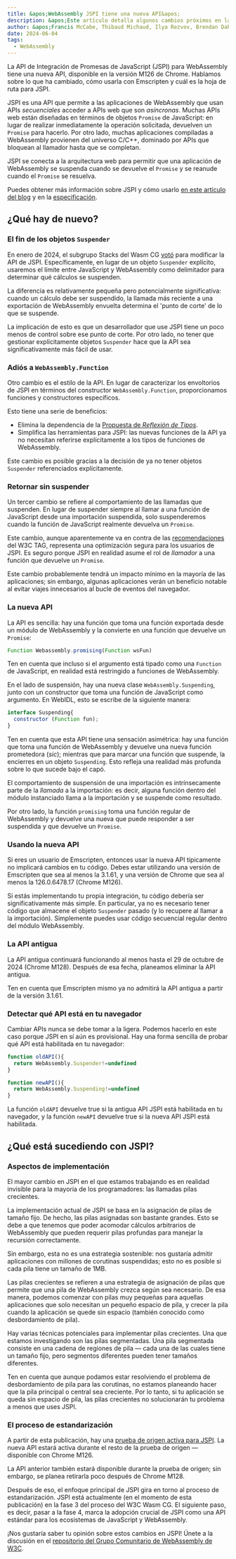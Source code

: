 ```yaml
---
title: &apos;WebAssembly JSPI tiene una nueva API&apos;
description: &apos;Este artículo detalla algunos cambios próximos en la API de Integración de Promesas de JavaScript (JSPI).&apos;
author: &apos;Francis McCabe, Thibaud Michaud, Ilya Rezvov, Brendan Dahl&apos;
date: 2024-06-04
tags:
  - WebAssembly
---
```

La API de Integración de Promesas de JavaScript (JSPI) para WebAssembly tiene una nueva API, disponible en la versión M126 de Chrome. Hablamos sobre lo que ha cambiado, cómo usarla con Emscripten y cuál es la hoja de ruta para JSPI.

JSPI es una API que permite a las aplicaciones de WebAssembly que usan APIs *secuenciales* acceder a APIs web que son *asíncronas*. Muchas APIs web están diseñadas en términos de objetos `Promise` de JavaScript: en lugar de realizar inmediatamente la operación solicitada, devuelven un `Promise` para hacerlo. Por otro lado, muchas aplicaciones compiladas a WebAssembly provienen del universo C/C++, dominado por APIs que bloquean al llamador hasta que se completan.

<!--truncate-->
JSPI se conecta a la arquitectura web para permitir que una aplicación de WebAssembly se suspenda cuando se devuelve el `Promise` y se reanude cuando el `Promise` se resuelva.

Puedes obtener más información sobre JSPI y cómo usarlo [en este artículo del blog](https://v8.dev/blog/jspi) y en la [especificación](https://github.com/WebAssembly/js-promise-integration).

## ¿Qué hay de nuevo?

### El fin de los objetos `Suspender`

En enero de 2024, el subgrupo Stacks del Wasm CG [votó](https://github.com/WebAssembly/meetings/blob/297ac8b5ac00e6be1fe33b1f4a146cc7481b631d/stack/2024/stack-2024-01-29.md) para modificar la API de JSPI. Específicamente, en lugar de un objeto `Suspender` explícito, usaremos el límite entre JavaScript y WebAssembly como delimitador para determinar qué cálculos se suspenden.

La diferencia es relativamente pequeña pero potencialmente significativa: cuando un cálculo debe ser suspendido, la llamada más reciente a una exportación de WebAssembly envuelta determina el &apos;punto de corte&apos; de lo que se suspende.

La implicación de esto es que un desarrollador que use JSPI tiene un poco menos de control sobre ese punto de corte. Por otro lado, no tener que gestionar explícitamente objetos `Suspender` hace que la API sea significativamente más fácil de usar.

### Adiós a `WebAssembly.Function`

Otro cambio es el estilo de la API. En lugar de caracterizar los envoltorios de JSPI en términos del constructor `WebAssembly.Function`, proporcionamos funciones y constructores específicos.

Esto tiene una serie de beneficios:

- Elimina la dependencia de la [Propuesta de *Reflexión de Tipos*](https://github.com/WebAssembly/js-types).
- Simplifica las herramientas para JSPI: las nuevas funciones de la API ya no necesitan referirse explícitamente a los tipos de funciones de WebAssembly.

Este cambio es posible gracias a la decisión de ya no tener objetos `Suspender` referenciados explícitamente.

### Retornar sin suspender

Un tercer cambio se refiere al comportamiento de las llamadas que suspenden. En lugar de suspender siempre al llamar a una función de JavaScript desde una importación suspendida, solo suspenderemos cuando la función de JavaScript realmente devuelva un `Promise`.

Este cambio, aunque aparentemente va en contra de las [recomendaciones](https://www.w3.org/2001/tag/doc/promises-guide#accepting-promises) del W3C TAG, representa una optimización segura para los usuarios de JSPI. Es seguro porque JSPI en realidad asume el rol de *llamador* a una función que devuelve un `Promise`.

Este cambio probablemente tendrá un impacto mínimo en la mayoría de las aplicaciones; sin embargo, algunas aplicaciones verán un beneficio notable al evitar viajes innecesarios al bucle de eventos del navegador.

### La nueva API

La API es sencilla: hay una función que toma una función exportada desde un módulo de WebAssembly y la convierte en una función que devuelve un `Promise`:

```js
Function Webassembly.promising(Function wsFun)
```

Ten en cuenta que incluso si el argumento está tipado como una `Function` de JavaScript, en realidad está restringido a funciones de WebAssembly.

En el lado de suspensión, hay una nueva clase `WebAssembly.Suspending`, junto con un constructor que toma una función de JavaScript como argumento. En WebIDL, esto se escribe de la siguiente manera:

```js
interface Suspending{
  constructor (Function fun);
}
```

Ten en cuenta que esta API tiene una sensación asimétrica: hay una función que toma una función de WebAssembly y devuelve una nueva función prometedora (_sic_); mientras que para marcar una función que suspende, la encierres en un objeto `Suspending`. Esto refleja una realidad más profunda sobre lo que sucede bajo el capó.

El comportamiento de suspensión de una importación es intrínsecamente parte de la *llamada* a la importación: es decir, alguna función dentro del módulo instanciado llama a la importación y se suspende como resultado.

Por otro lado, la función `promising` toma una función regular de WebAssembly y devuelve una nueva que puede responder a ser suspendida y que devuelve un `Promise`.

### Usando la nueva API

Si eres un usuario de Emscripten, entonces usar la nueva API típicamente no implicará cambios en tu código. Debes estar utilizando una versión de Emscripten que sea al menos la 3.1.61, y una versión de Chrome que sea al menos la 126.0.6478.17 (Chrome M126).

Si estás implementando tu propia integración, tu código debería ser significativamente más simple. En particular, ya no es necesario tener código que almacene el objeto `Suspender` pasado (y lo recupere al llamar a la importación). Simplemente puedes usar código secuencial regular dentro del módulo WebAssembly.

### La API antigua

La API antigua continuará funcionando al menos hasta el 29 de octubre de 2024 (Chrome M128). Después de esa fecha, planeamos eliminar la API antigua.

Ten en cuenta que Emscripten mismo ya no admitirá la API antigua a partir de la versión 3.1.61.

### Detectar qué API está en tu navegador

Cambiar APIs nunca se debe tomar a la ligera. Podemos hacerlo en este caso porque JSPI en sí aún es provisional. Hay una forma sencilla de probar qué API está habilitada en tu navegador:

```js
function oldAPI(){
  return WebAssembly.Suspender!=undefined
}

function newAPI(){
  return WebAssembly.Suspending!=undefined
}
```

La función `oldAPI` devuelve true si la antigua API JSPI está habilitada en tu navegador, y la función `newAPI` devuelve true si la nueva API JSPI está habilitada.

## ¿Qué está sucediendo con JSPI?

### Aspectos de implementación

El mayor cambio en JSPI en el que estamos trabajando es en realidad invisible para la mayoría de los programadores: las llamadas pilas crecientes.

La implementación actual de JSPI se basa en la asignación de pilas de tamaño fijo. De hecho, las pilas asignadas son bastante grandes. Esto se debe a que tenemos que poder acomodar cálculos arbitrarios de WebAssembly que pueden requerir pilas profundas para manejar la recursión correctamente.

Sin embargo, esta no es una estrategia sostenible: nos gustaría admitir aplicaciones con millones de corutinas suspendidas; esto no es posible si cada pila tiene un tamaño de 1MB.

Las pilas crecientes se refieren a una estrategia de asignación de pilas que permite que una pila de WebAssembly crezca según sea necesario. De esa manera, podemos comenzar con pilas muy pequeñas para aquellas aplicaciones que solo necesitan un pequeño espacio de pila, y crecer la pila cuando la aplicación se quede sin espacio (también conocido como desbordamiento de pila).

Hay varias técnicas potenciales para implementar pilas crecientes. Una que estamos investigando son las pilas segmentadas. Una pila segmentada consiste en una cadena de regiones de pila &mdash; cada una de las cuales tiene un tamaño fijo, pero segmentos diferentes pueden tener tamaños diferentes.

Ten en cuenta que aunque podamos estar resolviendo el problema de desbordamiento de pila para las corutinas, no estamos planeando hacer que la pila principal o central sea creciente. Por lo tanto, si tu aplicación se queda sin espacio de pila, las pilas crecientes no solucionarán tu problema a menos que uses JSPI.

### El proceso de estandarización

A partir de esta publicación, hay una [prueba de origen activa para JSPI](https://v8.dev/blog/jspi-ot). La nueva API estará activa durante el resto de la prueba de origen &mdash; disponible con Chrome M126.

La API anterior también estará disponible durante la prueba de origen; sin embargo, se planea retirarla poco después de Chrome M128.

Después de eso, el enfoque principal de JSPI gira en torno al proceso de estandarización. JSPI está actualmente (en el momento de esta publicación) en la fase 3 del proceso del W3C Wasm CG. El siguiente paso, es decir, pasar a la fase 4, marca la adopción crucial de JSPI como una API estándar para los ecosistemas de JavaScript y WebAssembly.

¡Nos gustaría saber tu opinión sobre estos cambios en JSPI! Únete a la discusión en el [repositorio del Grupo Comunitario de WebAssembly de W3C](https://github.com/WebAssembly/js-promise-integration).
